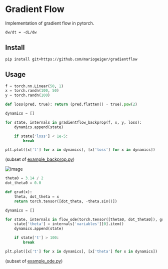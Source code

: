 # Gradient Flow

Implementation of gradient flow in pytorch.
```
dw/dt = -dL/dw
```

## Install
```
pip install git+https://github.com/mariogeiger/gradientflow
```

## Usage
```python
f = torch.nn.Linear(50, 1)
x = torch.randn(100, 50)
y = torch.randn(100)

def loss(pred, true): return (pred.flatten() - true).pow(2)

dynamics = []

for state, internals in gradientflow_backprop(f, x, y, loss):
    dynamics.append(state)

    if state['loss'] < 1e-5:
        break

plt.plot([x['t'] for x in dynamics], [x['loss'] for x in dynamics])
```
(subset of [example_backprop.py](example_backprop.py))

![image](https://user-images.githubusercontent.com/333780/91983505-141cd800-ed2c-11ea-8a3c-80f436ffada3.png)


```python
theta0 = 3.14 / 2
dot_theta0 = 0.0

def grad(x):
    theta, dot_theta = x
    return torch.tensor([dot_theta, -theta.sin()])

dynamics = []

for state, internals in flow_ode(torch.tensor([theta0, dot_theta0]), grad):
    state['theta'] = internals['variables'][0].item()
    dynamics.append(state)

    if state['t'] > 100:
        break

plt.plot([x['t'] for x in dynamics], [x['theta'] for x in dynamics])
```
(subset of [example_ode.py](example_ode.py))
